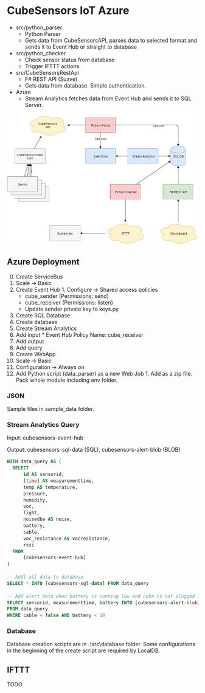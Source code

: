 # CubeSensors IoT Azure

* src/python_parser
  * Python Parser
  * Gets data from CubeSensorsAPI, parses data to selected format and sends it to Event Hub or straight to database
* src/python_checker
  * Check sensor status from database
  * Trigger IFTTT actions
* src/CubeSensorsRestApi
  * F# REST API (Suave)
  * Gets data from database. Simple authentication.
* Azure
  * Stream Analytics fetches data from Event Hub and sends it to SQL Server.

![Diagram](diagram.png)

## Azure Deployment

0. Create ServiceBus
  1. Scale -> Basic
  1. Create Event Hub
    1. Configure -> Shared access policies
      * cube_sender (Permissions: send)
      * cube_receiver (Permissions: listen)
      * Update sender private key to keys.py
0. Create SQL Database
  1. Create database
0. Create Stream Analytics
  1. Add input
    * Event Hub Policy Name: cube_receiver
  1. Add output
  1. Add query
0. Create WebApp
  1. Scale -> Basic
  1. Configuration -> Always on
  1. Add Python script (data_parser) as a new Web Job
    1. Add as a zip file. Pack whole module including env folder.

### JSON

Sample files in sample_data folder.

### Stream Analytics Query

Input: cubesensors-event-hub

Output: cubesensors-sql-data (SQL), cubesensors-alert-blob (BLOB)

```sql
WITH data_query AS (
  SELECT
      id AS sensorid,
      [time] AS measurementtime,
      temp AS temperature,
      pressure,
      humidity,
      voc,
      light,
      noisedba AS noise,
      battery,
      cable,
      voc_resistance AS vocresistance,
      rssi
  FROM
      [cubesensors-event-hub]
)

-- Addl all data to database
SELECT * INTO [cubesensors-sql-data] FROM data_query

-- Add alert data when battery is running low and cube is not plugged in
SELECT sensorid, measurementtime, battery INTO [cubesensors-alert-blob]
FROM data_query
WHERE cable = false AND battery < 10
```

### Database

Database creation scripts are in .\src\database folder. Some configurations in the beginning of the create script are required by LocalDB.

## IFTTT

TODO

